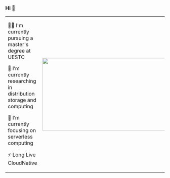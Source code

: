 ### Hi 👋

<!--
**yi-ge-dian/yi-ge-dian** is a ✨ _special_ ✨ repository because its `README.md` (this file) appears on your GitHub profile.

Here are some ideas to get you started:

- 🔭 I’m currently working on ...
- 🌱 I’m currently learning ...
- 👯 I’m looking to collaborate on ...
- 🤔 I’m looking for help with ...
- 💬 Ask me about ...
- 📫 How to reach me: ...
- 😄 Pronouns: ...
- ⚡ Fun fact: ...
-->

<table >
  <tr>
    <td  >
<p>👨‍🎓 I'm currently pursuing a master's degree at UESTC</p>
<p>🤔 I’m currently researching in distribution storage and computing</p>      
<p>🌱 I’m currently focusing on serverless computing</p>
<p>⚡ Long Live CloudNative</p>
    </td>
    <td align="left"><center><img width="400px"  height="230px" src="https://cdn.staticaly.com/gh/yi-ge-dian/image-hosting@master/third/upload-form.tcqcz2stf5s.webp"></center></td>
</table>





